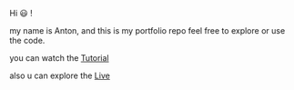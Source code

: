 Hi 😃 !

my name is Anton, and this is my portfolio repo feel free to explore or use the code.

you can watch the [Tutorial](https://www.youtube.com/watch?v=Y2kGqbzvAn4&t=1202s)

also u can explore the [Live](https://portfolio-fawn-omega-78.vercel.app/)

